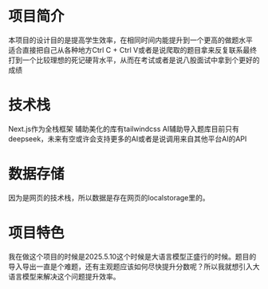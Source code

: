 # 项目简介
本项目的设计目的是提高学生效率，在相同时间内能提升到一个更高的做题水平
适合直接把自己从各种地方Ctrl C + Ctrl V或者是说爬取的题目拿来反复联系最终打到一个比较理想的死记硬背水平，从而在考试或者是说八股面试中拿到个更好的成绩
# 技术栈
Next.js作为全栈框架
辅助美化的库有tailwindcss
AI辅助导入题库目前只有deepseek，未来有空或许会支持更多的AI或者是说调用来自其他平台AI的API
# 数据存储
因为是网页的技术栈，所以数据是存在网页的localstorage里的。
# 项目特色
我在做这个项目的时候是2025.5.10这个时候是大语言模型正盛行的时候。题目的导入导出一直是个难题，还有主观题应该如何尽快提升分数呢？所以我就想引入大语言模型来解决这个问题提升效率。